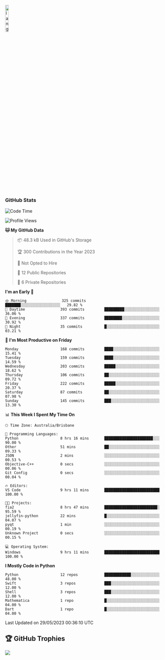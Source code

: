 <p align="left"><img width=15%" src="https://github.com/alansmathew/alansmathew/raw/master/lang.gif" alt="lang image here" /></p>

# <h3 align="left">GitHub Stats</h3>

<!--START_SECTION:waka-->
![Code Time](http://img.shields.io/badge/Code%20Time-218%20hrs%2024%20mins-blue)

![Profile Views](http://img.shields.io/badge/Profile%20Views-0-blue)

**🐱 My GitHub Data** 

> 📦 48.3 kB Used in GitHub's Storage 
 > 
> 🏆 300 Contributions in the Year 2023
 > 
> 🚫 Not Opted to Hire
 > 
> 📜 12 Public Repositories 
 > 
> 🔑 6 Private Repositories 
 > 
**I'm an Early 🐤** 

```text
🌞 Morning                325 commits         ███████░░░░░░░░░░░░░░░░░░   29.82 % 
🌆 Daytime                393 commits         █████████░░░░░░░░░░░░░░░░   36.06 % 
🌃 Evening                337 commits         ████████░░░░░░░░░░░░░░░░░   30.92 % 
🌙 Night                  35 commits          █░░░░░░░░░░░░░░░░░░░░░░░░   03.21 % 
```
📅 **I'm Most Productive on Friday** 

```text
Monday                   168 commits         ████░░░░░░░░░░░░░░░░░░░░░   15.41 % 
Tuesday                  159 commits         ████░░░░░░░░░░░░░░░░░░░░░   14.59 % 
Wednesday                203 commits         █████░░░░░░░░░░░░░░░░░░░░   18.62 % 
Thursday                 106 commits         ██░░░░░░░░░░░░░░░░░░░░░░░   09.72 % 
Friday                   222 commits         █████░░░░░░░░░░░░░░░░░░░░   20.37 % 
Saturday                 87 commits          ██░░░░░░░░░░░░░░░░░░░░░░░   07.98 % 
Sunday                   145 commits         ███░░░░░░░░░░░░░░░░░░░░░░   13.30 % 
```


📊 **This Week I Spent My Time On** 

```text
🕑︎ Time Zone: Australia/Brisbane

💬 Programming Languages: 
Python                   8 hrs 16 mins       ██████████████████████░░░   90.00 % 
Other                    51 mins             ██░░░░░░░░░░░░░░░░░░░░░░░   09.33 % 
JSON                     2 mins              ░░░░░░░░░░░░░░░░░░░░░░░░░   00.53 % 
Objective-C++            0 secs              ░░░░░░░░░░░░░░░░░░░░░░░░░   00.06 % 
Git Config               0 secs              ░░░░░░░░░░░░░░░░░░░░░░░░░   00.04 % 

🔥 Editors: 
VS Code                  9 hrs 11 mins       █████████████████████████   100.00 % 

🐱‍💻 Projects: 
fia2                     8 hrs 47 mins       ████████████████████████░   95.59 % 
jellyfin-python          22 mins             █░░░░░░░░░░░░░░░░░░░░░░░░   04.07 % 
pyqt                     1 min               ░░░░░░░░░░░░░░░░░░░░░░░░░   00.19 % 
Unknown Project          0 secs              ░░░░░░░░░░░░░░░░░░░░░░░░░   00.15 % 

💻 Operating System: 
Windows                  9 hrs 11 mins       █████████████████████████   100.00 % 
```

**I Mostly Code in Python** 

```text
Python                   12 repos            ████████████░░░░░░░░░░░░░   48.00 % 
Swift                    3 repos             ███░░░░░░░░░░░░░░░░░░░░░░   12.00 % 
Shell                    3 repos             ███░░░░░░░░░░░░░░░░░░░░░░   12.00 % 
Mathematica              1 repo              █░░░░░░░░░░░░░░░░░░░░░░░░   04.00 % 
Dart                     1 repo              █░░░░░░░░░░░░░░░░░░░░░░░░   04.00 % 
```




 Last Updated on 29/05/2023 00:36:10 UTC
<!--END_SECTION:waka-->

## 🏆 GitHub Trophies

![](https://github-profile-trophy.vercel.app/?username=samh06&theme=discord&no-frame=true&no-bg=false&margin-w=4)
